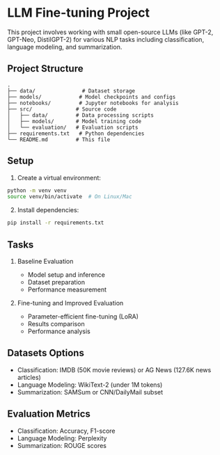 # LLM Fine-tuning Project

This project involves working with small open-source LLMs (like GPT-2, GPT-Neo, DistilGPT-2) for various NLP tasks including classification, language modeling, and summarization.

## Project Structure

```
.
├── data/               # Dataset storage
├── models/            # Model checkpoints and configs
├── notebooks/         # Jupyter notebooks for analysis
├── src/              # Source code
│   ├── data/         # Data processing scripts
│   ├── models/       # Model training code
│   └── evaluation/   # Evaluation scripts
├── requirements.txt   # Python dependencies
└── README.md         # This file
```

## Setup

1. Create a virtual environment:
```bash
python -m venv venv
source venv/bin/activate  # On Linux/Mac
```

2. Install dependencies:
```bash
pip install -r requirements.txt
```

## Tasks

1. Baseline Evaluation
   - Model setup and inference
   - Dataset preparation
   - Performance measurement

2. Fine-tuning and Improved Evaluation
   - Parameter-efficient fine-tuning (LoRA)
   - Results comparison
   - Performance analysis

## Datasets Options

- Classification: IMDB (50K movie reviews) or AG News (127.6K news articles)
- Language Modeling: WikiText-2 (under 1M tokens)
- Summarization: SAMSum or CNN/DailyMail subset

## Evaluation Metrics

- Classification: Accuracy, F1-score
- Language Modeling: Perplexity
- Summarization: ROUGE scores
